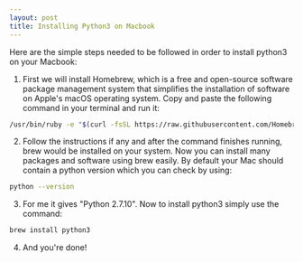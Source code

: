 ```yaml
---
layout: post
title: Installing Python3 on Macbook
---
```


Here are the simple steps needed to be followed in order to install python3 on your Macbook:

1. First we will install Homebrew, which is a free and open-source software package management system that simplifies the installation of software on Apple's macOS operating system. Copy and paste the following command in your terminal and run it:

```bash
/usr/bin/ruby -e "$(curl -fsSL https://raw.githubusercontent.com/Homebrew/install/master/install)"
```

2. Follow the instructions if any and after the command finishes running, brew would be installed on your system. Now you can install many packages and software using brew easily. By default your Mac should contain a python version which you can check by using:

```bash
python --version
```

3. For me it gives "Python 2.7.10". Now to install python3 simply use the command:

```bash
brew install python3
````

4. And you're done!
